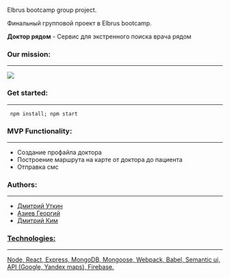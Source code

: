 Elbrus bootcamp group project.

Финальный групповой проект в Elbrus bootcamp. 

<b>Доктор рядом</b> - Сервис для экстренного поиска врача рядом

<b><h3>Our mission:</h3><hr></hr></b>
<img src="https://a.radikal.ru/a31/1906/bc/49fdc2ebc7b7.jpg"></img>


<b><h3>Get started:</h3><hr></hr></b>
<code>
 npm install;
 npm start
</code>

<b><h3>MVP Functionality:</h3><hr></hr></b>
<ul>
 <li>Cоздание профайла доктора</li>
 <li>Построение маршрута на карте от доктора до пациента</li>
 <li>Отправка смс</li>
</ul>

<b><h3>Authors:</h3><hr></hr></b>
<ul>
 <li><a href="https://github.com/Dmitryure">Дмитрий Уткин</li>
 <li><a href="https://github.com/GeorgeAzz">Азиев Георгий</li>
 <li><a href="https://github.com/Dmitrykim94">Дмитрий Ким</li>
</ul>

<b><h3>Technologies:</h3><hr></hr></b>
Node, React, Express, MongoDB, Mongoose, Webpack, Babel, Semantic ui, API (Google, Yandex maps), Firebase.
